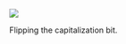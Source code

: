 ![](https://db-feed.s3.amazonaws.com/legacy/flipbit-1574199929245.gif)

Flipping the capitalization bit.
